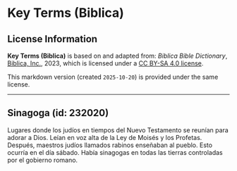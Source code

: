 # Key Terms (Biblica)

## License Information

**Key Terms (Biblica)** is based on and adapted from: _Biblica Bible Dictionary_, [Biblica, Inc.](https://www.biblica.com/), 2023, which is licensed under a [CC BY-SA 4.0 license](https://creativecommons.org/licenses/by-sa/4.0/legalcode.en).

This markdown version (created `2025-10-20`) is provided under the same license.



--------------------------------

## Sinagoga (id: 232020)

Lugares donde los judíos en tiempos del Nuevo Testamento se reunían para adorar a Dios. Leían en voz alta de la Ley de Moisés y los Profetas. Después, maestros judíos llamados rabinos enseñaban al pueblo. Esto ocurría en el día sábado. Había sinagogas en todas las tierras controladas por el gobierno romano.


